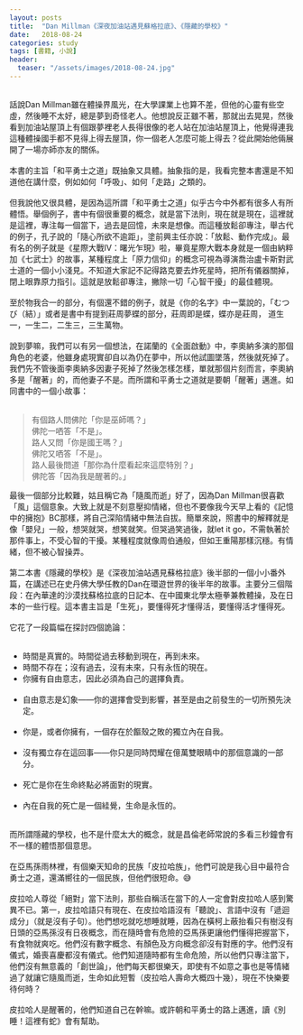 ```yaml
---
layout: posts
title:  "Dan Millman《深夜加油站遇見蘇格拉底》、《隱藏的學校》"
date:   2018-08-24
categories: study
tags: [書籍, 小說]
header: 
  teaser: "/assets/images/2018-08-24.jpg"
---
```

<br>
話說Dan Millman雖在體操界風光，在大學課業上也算不差，但他的心靈有些空虛，然後睡不太好，總是夢到奇怪老人。他想說反正雖不著，那就出去晃晃，然後看到加油站屋頂上有個跟夢裡老人長得很像的老人站在加油站屋頂上，他覺得連我這種體操國手都不見得上得去屋頂，你一個老人怎麼可能上得去？從此開始他倆展開了一場亦師亦友的關係。<br><br>
本書的主旨「和平勇士之道」既抽象又具體。抽象指的是，我看完整本書還是不知道他在講什麼，例如如何「呼吸」、如何「走路」之類的。<br><br>
但我說他又很具體，是因為這所謂「和平勇士之道」似乎古今中外都有很多人有所體悟。舉個例子，書中有個很重要的概念，就是當下法則，現在就是現在，這裡就是這裡，專注每一個當下，過去是回憶，未來是想像。而這種放鬆卻專注，舉古代的例子，孔子說的「隨心所欲不逾距」，塗前興主任亦說：「放鬆、動作完成」。最有名的例子就是《星際大戰IV：曙光乍現》啦，畢竟星際大戰本身就是一個由納粹加《七武士》的故事，某種程度上「原力信仰」的概念可視為導演喬治盧卡斯對武士道的一個小小淺見。不知道大家記不記得路克要去炸死星時，把所有儀器關掉，閉上眼靠原力指引。這就是放鬆卻專注，撇除一切「心智干擾」的最佳體現。<br><br>
至於物我合一的部分，有個還不錯的例子，就是《你的名字》中一葉說的，「むつび（結）」或者是書中有提到莊周夢蝶的部分，莊周即是蝶，蝶亦是莊周， 道生一，一生二，二生三，三生萬物。<br><br>
說到夢嘛，我們可以有另一個想法，在諾蘭的《全面啟動》中，李奧納多演的那個角色的老婆，他雖身處現實卻自以為仍在夢中，所以他試圖墜落，然後就死掉了。我們先不管後面李奧納多因妻子死掉了然後怎樣怎樣，單就那個片刻而言，李奧納多是「醒著」的，而他妻子不是。而所謂和平勇士之道就是要朝「醒著」邁進。如同書中的一個小故事：<br><br>

> 有個路人問佛陀「你是巫師嗎？」<br>
> 佛陀一哂答「不是」。<br>
> 路人又問「你是國王嗎？」<br>
> 佛陀又哂答「不是」。<br>
> 路人最後問道「那你為什麼看起來這麼特別？」<br>
> 佛陀答「因為我是醒著的。」<br>

最後一個部分比較難，姑且稱它為「隨風而逝」好了，因為Dan Millman很喜歡「風」這個意象。大致上就是不刻意壓抑情緒，但也不要像我今天早上看的《記憶中的擁抱》BC那樣，將自己深陷情緒中無法自拔。簡單來說，照書中的解釋就是像「嬰兒」一般，想哭就哭，想笑就笑。但哭過笑過後，就let it go，不需執著於那件事上，不受心智的干擾。某種程度就像周伯通般，但如王重陽那樣沉穩。有情緒，但不被心智操弄。<br><br>
第二本書《隱藏的學校》是《深夜加油站遇見蘇格拉底》後半部的一個小小番外篇，在講述已在史丹佛大學任教的Dan在環遊世界的後半年的故事。主要分三個階段：在內華達的沙漠找蘇格拉底的日記本、在中國東北學太極拳兼教體操，及在日本的一些行程。這本書主旨是「生死」，要懂得死才懂得活，要懂得活才懂得死。<br><br>
它花了一段篇幅在探討四個詭論：<br><br>

- 時間是真實的。時間從過去移動到現在，再到未來。<br>
- 時間不存在；沒有過去，沒有未來，只有永恆的現在。<br>
- 你擁有自由意志，因此必須為自己的選擇負責。<br><br>
- 自由意志是幻象――你的選擇會受到影響，甚至是由之前發生的一切所預先決定。<br><br>
- 你是，或者你擁有，一個存在於饇殼之敗的獨立內在自我。<br><br>
- 沒有獨立存在這回事――你只是同時閃耀在億萬雙眼睛中的那個意識的一部分。<br><br>
- 死亡是你在生命終點必將面對的現實。<br><br>
- 內在自我的死亡是一個絓覺，生命是永恆的。<br><br>

而所謂隱藏的學校，也不是什麼太大的概念，就是昌倫老師常說的多看三秒鐘會有不一樣的體悟那個意思。<br><br>
在亞馬孫雨林裡，有個樂天知命的民族「皮拉哈族」，他們可說是我心目中最符合勇士之道，還滿嚮往的一個民族，但他們很短命。😅<br><br>
皮拉哈人尊從「絕對」當下法則，那些自稱活在當下的人一定會對皮拉哈人感到驚異不已。第一，皮拉哈語只有現在、在皮拉哈語沒有「聽說」、言語中沒有「遞迴成分」（就是沒有子句）。他們想吃就吃想睡就睡，因為在橫柯上蔽抬看只有樹沒有日頭的亞馬孫沒有日夜概念，而在隨時會有危險的亞馬孫更讓他們懂得把握當下，有食物就爽吃。他們沒有數字概念、有顏色及方向概念卻沒有對應的字。他們沒有儀式，婚喪喜慶都沒有儀式。他們知道隨時都有生命危險，所以他們只專注當下，他們沒有無意義的「創世論」，他們每天都很樂天，即使有不如意之事也是等情緒過了就讓它隨風而逝，生命如此短暫（皮拉哈人壽命大概四十幾），現在不快樂要待何時？<br><br>
皮拉哈人是醒著的，他們知道自己在幹嘛。或許朝和平勇士的路上邁進，讀《別睡！這裡有蛇》會有幫助。<br><br>

